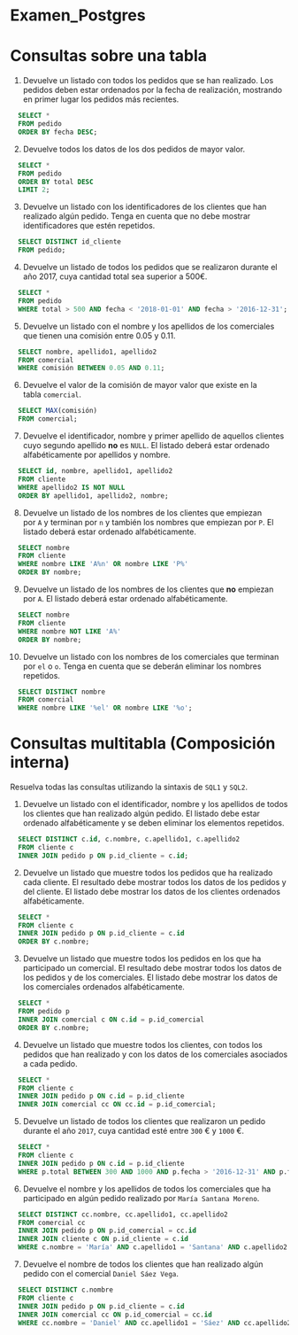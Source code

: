 # Examen_Postgres

# **Consultas sobre una tabla**

1. Devuelve un listado con todos los pedidos que se han realizado. Los pedidos deben estar ordenados por la fecha de realización, mostrando en primer lugar los pedidos más recientes.
~~~SQL
  SELECT *
  FROM pedido
  ORDER BY fecha DESC;
~~~
2. Devuelve todos los datos de los dos pedidos de mayor valor.
~~~SQL
  SELECT *
  FROM pedido
  ORDER BY total DESC
  LIMIT 2;
~~~
3. Devuelve un listado con los identificadores de los clientes que han realizado algún pedido. Tenga en cuenta que no debe mostrar identificadores que estén repetidos.
~~~SQL
  SELECT DISTINCT id_cliente
  FROM pedido;
~~~
4. Devuelve un listado de todos los pedidos que se realizaron durante el año 2017, cuya cantidad total sea superior a 500€.
~~~SQL
  SELECT *
  FROM pedido
  WHERE total > 500 AND fecha < '2018-01-01' AND fecha > '2016-12-31';
~~~
5. Devuelve un listado con el nombre y los apellidos de los comerciales que tienen una comisión entre 0.05 y 0.11.
~~~SQL
  SELECT nombre, apellido1, apellido2
  FROM comercial
  WHERE comisión BETWEEN 0.05 AND 0.11;
~~~
6. Devuelve el valor de la comisión de mayor valor que existe en la tabla `comercial`.
~~~SQL
  SELECT MAX(comisión)
  FROM comercial;
~~~
7. Devuelve el identificador, nombre y primer apellido de aquellos clientes cuyo segundo apellido **no** es `NULL`. El listado deberá estar ordenado alfabéticamente por apellidos y nombre.
~~~SQL
  SELECT id, nombre, apellido1, apellido2
  FROM cliente
  WHERE apellido2 IS NOT NULL
  ORDER BY apellido1, apellido2, nombre;
~~~
8. Devuelve un listado de los nombres de los clientes que empiezan por `A` y terminan por `n` y también los nombres que empiezan por `P`. El listado deberá estar ordenado alfabéticamente.
~~~SQL
  SELECT nombre
  FROM cliente
  WHERE nombre LIKE 'A%n' OR nombre LIKE 'P%'
  ORDER BY nombre;
~~~
9. Devuelve un listado de los nombres de los clientes que **no** empiezan por `A`. El listado deberá estar ordenado alfabéticamente.
~~~SQL
  SELECT nombre
  FROM cliente
  WHERE nombre NOT LIKE 'A%'
  ORDER BY nombre;
~~~
10. Devuelve un listado con los nombres de los comerciales que terminan por `el` o `o`. Tenga en cuenta que se deberán eliminar los nombres repetidos.
~~~SQL
  SELECT DISTINCT nombre
  FROM comercial
  WHERE nombre LIKE '%el' OR nombre LIKE '%o';
~~~

# **Consultas multitabla (Composición interna)**

Resuelva todas las consultas utilizando la sintaxis de `SQL1` y `SQL2`.

1. Devuelve un listado con el identificador, nombre y los apellidos de todos los clientes que han realizado algún pedido. El listado debe estar ordenado alfabéticamente y se deben eliminar los elementos repetidos.
~~~SQL
  SELECT DISTINCT c.id, c.nombre, c.apellido1, c.apellido2
  FROM cliente c
  INNER JOIN pedido p ON p.id_cliente = c.id;
~~~
2. Devuelve un listado que muestre todos los pedidos que ha realizado cada cliente. El resultado debe mostrar todos los datos de los pedidos y del cliente. El listado debe mostrar los datos de los clientes ordenados alfabéticamente.
~~~SQL
  SELECT *
  FROM cliente c
  INNER JOIN pedido p ON p.id_cliente = c.id
  ORDER BY c.nombre;
~~~
3. Devuelve un listado que muestre todos los pedidos en los que ha participado un comercial. El resultado debe mostrar todos los datos de los pedidos y de los comerciales. El listado debe mostrar los datos de los comerciales ordenados alfabéticamente.
~~~SQL
  SELECT *
  FROM pedido p
  INNER JOIN comercial c ON c.id = p.id_comercial
  ORDER BY c.nombre;
~~~
4. Devuelve un listado que muestre todos los clientes, con todos los pedidos que han realizado y con los datos de los comerciales asociados a cada pedido.
~~~SQL
  SELECT *
  FROM cliente c
  INNER JOIN pedido p ON c.id = p.id_cliente
  INNER JOIN comercial cc ON cc.id = p.id_comercial;
~~~
5. Devuelve un listado de todos los clientes que realizaron un pedido durante el año `2017`, cuya cantidad esté entre `300` € y `1000` €.
~~~SQL
  SELECT *
  FROM cliente c
  INNER JOIN pedido p ON c.id = p.id_cliente
  WHERE p.total BETWEEN 300 AND 1000 AND p.fecha > '2016-12-31' AND p.fecha < '2018-01-01';
~~~
6. Devuelve el nombre y los apellidos de todos los comerciales que ha participado en algún pedido realizado por `María Santana Moreno`.
~~~SQL
  SELECT DISTINCT cc.nombre, cc.apellido1, cc.apellido2
  FROM comercial cc
  INNER JOIN pedido p ON p.id_comercial = cc.id
  INNER JOIN cliente c ON p.id_cliente = c.id
  WHERE c.nombre = 'María' AND c.apellido1 = 'Santana' AND c.apellido2 = 'Moreno';
~~~
7. Devuelve el nombre de todos los clientes que han realizado algún pedido con el comercial `Daniel Sáez Vega`.
~~~SQL
  SELECT DISTINCT c.nombre
  FROM cliente c
  INNER JOIN pedido p ON p.id_cliente = c.id
  INNER JOIN comercial cc ON p.id_comercial = cc.id
  WHERE cc.nombre = 'Daniel' AND cc.apellido1 = 'Sáez' AND cc.apellido2 = 'Vega';
~~~
